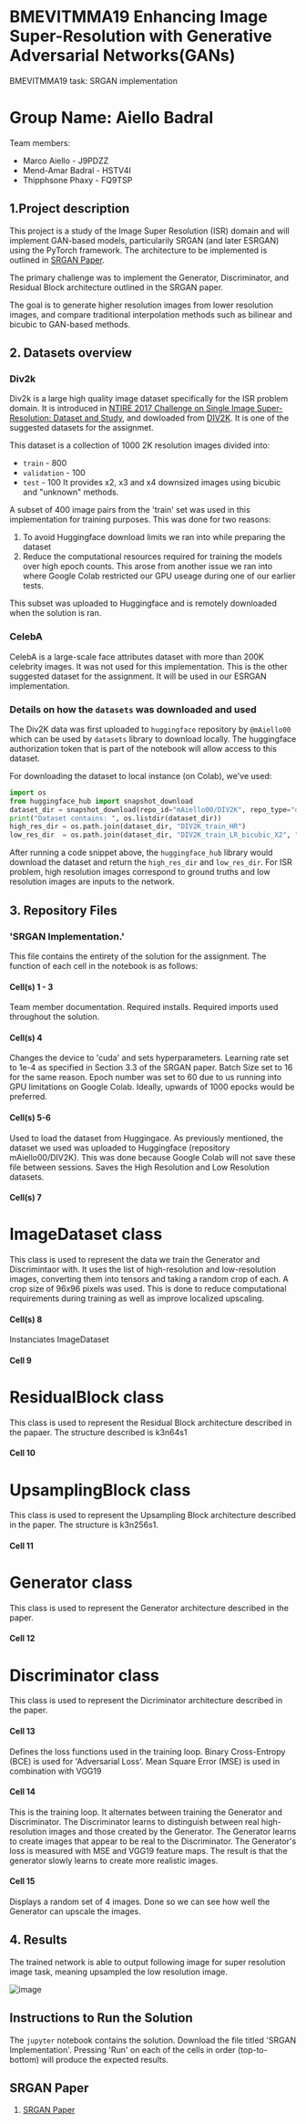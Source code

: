 # BMEVITMMA19 Enhancing Image Super-Resolution with Generative Adversarial Networks(GANs)
BMEVITMMA19 task: SRGAN implementation

# Group Name: Aiello Badral

Team members:
- Marco Aiello     - J9PDZZ
- Mend-Amar Badral - HSTV4I
- Thipphsone Phaxy - FQ9TSP

## 1.Project description
This project is a study of the Image Super Resolution (ISR) domain and will implement GAN-based models, particularily SRGAN (and later ESRGAN) using the PyTorch framework. The architecture to be implemented is outlined in [SRGAN Paper](https://openaccess.thecvf.com/content_cvpr_2017/papers/Ledig_Photo-Realistic_Single_Image_CVPR_2017_paper.pdf). 

The primary challenge was to implement the Generator, Discriminator, and Residual Block architecture outlined in the SRGAN paper.

The goal is to generate higher resolution images from lower resolution images, and compare traditional interpolation methods such as bilinear and bicubic to GAN-based methods.

## 2. Datasets overview
### Div2k
Div2k is a large high quality image dataset specifically for the ISR problem domain. It is introduced in [NTIRE 2017 Challenge on Single Image Super-Resolution: Dataset and Study](https://openaccess.thecvf.com/content_cvpr_2017_workshops/w12/papers/Agustsson_NTIRE_2017_Challenge_CVPR_2017_paper.pdf), and dowloaded from [DIV2K](https://data.vision.ee.ethz.ch/cvl/DIV2K/). It is one of the suggested datasets for the assignmet. 

This dataset is a collection of 1000 2K resolution images divided into:
- `train` - 800
- `validation` - 100
- `test` - 100
It provides x2, x3 and x4 downsized images using bicubic and "unknown" methods.

A subset of 400 image pairs from the 'train' set was used in this implementation for training purposes. This was done for two reasons:
1. To avoid Huggingface download limits we ran into while preparing the dataset
2. Reduce the computational resources required for training the models over high epoch counts. This arose from another issue we ran into where Google Colab restricted our GPU useage during one of our earlier tests.

This subset was uploaded to Huggingface and is remotely downloaded when the solution is ran.

### CelebA
CelebA is a large-scale face attributes dataset with more than 200K celebrity images. It was not used for this implementation. This is the other suggested dataset for the assignment. It will be used in our ESRGAN implementation.

### Details on how the `datasets` was downloaded and used
The Div2K data was first uploaded to `huggingface` repository by `@mAiello00` which can be used by `datasets` library to download locally. The huggingface authorization token that is part of the notebook will allow access to this dataset. 

For downloading the dataset to local instance (on Colab), we've used:
```python
import os
from huggingface_hub import snapshot_download
dataset_dir = snapshot_download(repo_id="mAiello00/DIV2K", repo_type="dataset")
print("Dataset contains: ", os.listdir(dataset_dir))
high_res_dir = os.path.join(dataset_dir, "DIV2K_train_HR")
low_res_dir  = os.path.join(dataset_dir, "DIV2K_train_LR_bicubic_X2", "DIV2K_train_LR_bicubic", "X2") # Downscaled 2 times images
```
After running a code snippet above, the `huggingface_hub` library would download the dataset and return the `high_res_dir` and `low_res_dir`. For ISR problem, high resolution images correspond to ground truths and low resolution images are inputs to the network.

## 3. Repository Files

### 'SRGAN Implementation.'
This file contains the entirety of the solution for the assignment. The function of each cell in the notebook is as follows:

#### Cell(s) 1 - 3
Team member documentation. Required installs. Required imports used throughout the solution.

#### Cell(s) 4
Changes the device to 'cuda' and sets hyperparameters.
Learning rate set to 1e-4 as specified in Section 3.3 of the SRGAN paper.
Batch Size set to 16 for the same reason.
Epoch number was set to 60 due to us running into GPU limitations on Google Colab. Ideally, upwards of 1000 epocks would be preferred.

#### Cell(s) 5-6
Used to load the dataset from Huggingace. As previously mentioned, the dataset we used was uploaded to Huggingface (repository mAiello00/DIV2K). This was done because Google Colab will not save these file between sessions. Saves the High Resolution and Low Resolution datasets.

#### Cell(s) 7
# ImageDataset class
This class is used to represent the data we train the Generator and Discrimintaor with. It uses the list of high-resolution and low-resolution images, converting them into tensors and taking a random crop of each. A crop size of 96x96 pixels was used. This is done to reduce computational requirements during training as well as improve localized upscaling.

#### Cell(s) 8
Instanciates ImageDataset 

#### Cell 9
# ResidualBlock class
This class is used to represent the Residual Block architecture described in the papaer. The structure described is k3n64s1

#### Cell 10
# UpsamplingBlock class
This class is used to represent the Upsampling Block architecture described in the paper. The structure is k3n256s1.

#### Cell 11
# Generator class
This class is used to represent the Generator architecture described in the paper.

#### Cell 12
# Discriminator class
This class is used to represent the Dicriminator architecture described in the paper.

#### Cell 13
Defines the loss functions used in the training loop. Binary Cross-Entropy (BCE) is used for 'Adversarial Loss'. Mean Square Error (MSE) is used in combination with VGG19

#### Cell 14
This is the training loop. It alternates between training the Generator and Discriminator. The Discriminator learns to distinguish between real high-resolution images and those created by the Generator. The Generator learns to create images that appear to be real to the Discriminator. The Generator's loss is measured with MSE and VGG19 feature maps. The result is that the generator slowly learns to create more realistic images.

#### Cell 15
Displays a random set of 4 images. Done so we can see how well the Generator can upscale the images.

## 4. Results

The trained network is able to output following image for super resolution image task, meaning upsampled the low resolution image.

![image](srgan_output.png)


## Instructions to Run the Solution
The `jupyter` notebook contains the solution. Download the file titled 'SRGAN Implementation'. Pressing 'Run' on each of the cells in order (top-to-bottom) will produce the expected results.

## SRGAN Paper

1. [SRGAN Paper](https://openaccess.thecvf.com/content_cvpr_2017/papers/Ledig_Photo-Realistic_Single_Image_CVPR_2017_paper.pdf)
